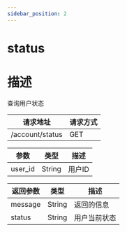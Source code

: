 ```yaml
---
sidebar_position: 2
---
```

# status
# 描述

查询用户状态


| 请求地址 | 请求方式 |
| --- | --- |
| /account/status | GET |


|参数|类型|描述|
|---|---|---|
|user_id|String|用户ID|


|返回参数|类型|描述|
|---|---|---|
|message|String|返回的信息|
|status|String|用户当前状态|